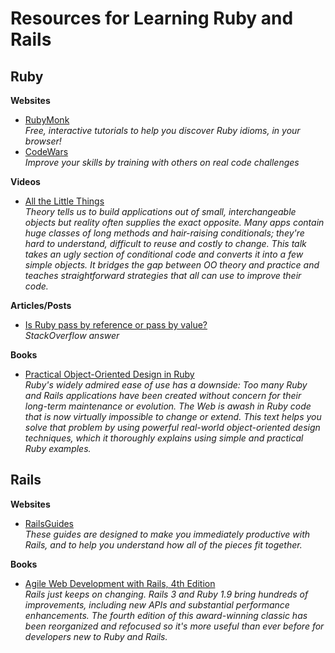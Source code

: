 # Resources for Learning Ruby and Rails

## Ruby

**Websites**
- [RubyMonk](https://rubymonk.com/)  
*Free, interactive tutorials to help you discover Ruby idioms, in your browser!*
- [CodeWars](http://www.codewars.com/?language=ruby)  
*Improve your skills by training with others on real code challenges*

**Videos**
- [All the Little Things](https://youtu.be/8bZh5LMaSmE)  
*Theory tells us to build applications out of small, interchangeable objects but reality often supplies the exact opposite. Many apps contain huge classes of long methods and hair-raising conditionals; they're hard to understand, difficult to reuse and costly to change. This talk takes an ugly section of conditional code and converts it into a few simple objects. It bridges the gap between OO theory and practice and teaches straightforward strategies that all can use to improve their code.*

**Articles/Posts**
- [Is Ruby pass by reference or pass by value?](http://stackoverflow.com/questions/1872110/is-ruby-pass-by-reference-or-by-value/10974116#10974116)  
*StackOverflow answer*

**Books**
- [Practical Object-Oriented Design in Ruby](http://it-ebooks.info/book/4606/)  
*Ruby's widely admired ease of use has a downside: Too many Ruby and Rails applications have been created without concern for their long-term maintenance or evolution. The Web is awash in Ruby code that is now virtually impossible to change or extend. This text helps you solve that problem by using powerful real-world object-oriented design techniques, which it thoroughly explains using simple and practical Ruby examples.*


## Rails

**Websites**
- [RailsGuides](http://guides.rubyonrails.org/)  
*These guides are designed to make you immediately productive with Rails, and to help you understand how all of the pieces fit together.*

**Books**
- [Agile Web Development with Rails, 4th Edition](http://it-ebooks.info/book/4/)  
*Rails just keeps on changing. Rails 3 and Ruby 1.9 bring hundreds of improvements, including new APIs and substantial performance enhancements. The fourth edition of this award-winning classic has been reorganized and refocused so it's more useful than ever before for developers new to Ruby and Rails.*
